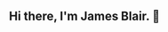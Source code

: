 <div id="header" align="center">
<h2>Hi there, I'm James Blair. 👋</h2>
</div>

<!--
**jamesmblair/jamesmblair** is a ✨ _special_ ✨ repository because its `README.md` (this file) appears on your GitHub profile.

Here are some ideas to get you started:

- 🏢 Staff Solutions Engineer, Code for America
- 🔭 I’m currently working on ...
- 🌱 I’m currently learning ...
- 👯 I’m looking to collaborate on ...
- 🤔 I’m looking for help with ...
- 💬 Ask me about ...
- 📫 How to reach me: ...
- 😄 Pronouns: he/him
- ⚡ Fun fact: ...
-->
